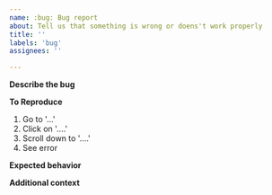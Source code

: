 ```yaml
---
name: :bug: Bug report
about: Tell us that something is wrong or doens't work properly
title: ''
labels: 'bug'
assignees: ''

---
```


<!--
Thanks for taking the time to report a bug. I'll take a look at this as soon as I can.
In the mean-time please consider leaving a review at https://marketplace.visualstudio.com/items?itemName=MattLaceyLtd.RapidXamlToolkit&ssr=false#review-details as positive reviews are a great motivator for me to keep working on this project.
Thanks.
-->

**Describe the bug**
<!--A clear and concise description of what the bug is.-->

**To Reproduce**
<!--Steps to reproduce the behavior:-->
1. Go to '...'
2. Click on '....'
3. Scroll down to '....'
4. See error

**Expected behavior**
<!--A clear and concise description of what you expected to happen or the output to be. -->


**Additional context**
<!--Add any other context about the problem here.-->
